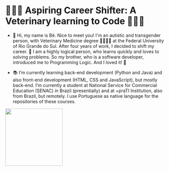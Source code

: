 # 🧑🏻‍💻 Aspiring Career Shifter: A Veterinary learning to Code 👨🏻‍⚕️
- 👋 Hi, my name is Bê. Nice to meet you! I'm an autistic and transgender person, with Veterinary Medicine degree 🐍🐠🦉🐁 at the Federal University of Rio Grande do Sul. After four years of work, I decided to shift my career. 🎯 I am a highly logical person, who learns quickly and loves to solving problems. So my brother, who is a software developer, introduced me to Programming Logic. And I loved it! 🤩

- 📚 I’m currently learning back-end development (Python and Java) and also front-end development (HTML, CSS and JavaScript), but mostly back-end. I’m currently a student at National Service for Commercial Education (SENAC) in Brazil (presentially) and at +praTI Institution, also from Brazil, but remotely. I use Portuguese as native language for the repositories of these courses.

<div>
<a href="https://github.com/BWartchow">
<img height="180em" src="https://github-readme-stats.vercel.app/api/top-langs/?username=BWartchow&layout=compact&langs_count=7&theme=dracula"/>
</div>
 
